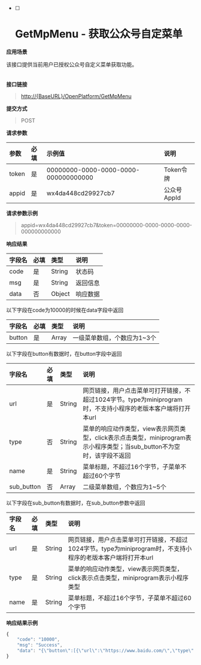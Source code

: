 * [ ] # GetMpMenu - 获取公众号自定菜单

**应用场景**

该接口提供当前用户已授权公众号自定义菜单获取功能。

###### 

**接口链接**

> [http://{BaseURL}/OpenPlatform/GetMpMenu](http://{BaseURL}/OpenPlatform/Login)

**提交方式**

> POST

**请求参数**

| 参数 | 必填 | 示例值 | 说明 |
| :--- | :--- | :--- | :--- |
| token | 是 | 00000000-0000-0000-0000-000000000000 | Token令牌 |
| appid | 是 | wx4da448cd29927cb7 | 公众号AppId |

**请求参数示例**

> appid=wx4da448cd29927cb7&token=00000000-0000-0000-0000-000000000000

**响应结果**

| 字段名 | 必填 | 类型 | 说明 |
| :--- | :--- | :--- | :--- |
| code | 是 | String | 状态码 |
| msg | 是 | String | 返回信息 |
| data | 否 | Object | 响应数据 |

以下字段在code为10000的时候在data字段中返回

| 字段名 | 必填 | 类型 | 说明 |
| :--- | :--- | :--- | :--- |
| button | 是 | Array | 一级菜单数组，个数应为1~3个 |

以下字段在button有数据时，在button字段中返回

| 字段名 | 必填 | 类型 | 说明 |
| :--- | :--- | :--- | :--- |
| url | 是 | String | 网页链接，用户点击菜单可打开链接，不超过1024字节。type为miniprogram时，不支持小程序的老版本客户端将打开本url |
| type | 否 | String | 菜单的响应动作类型，view表示网页类型，click表示点击类型，miniprogram表示小程序类型；当sub\_button不为空时，该字段不返回 |
| name | 是 | String | 菜单标题，不超过16个字节，子菜单不超过60个字节 |
| sub\_button | 否 | Array | 二级菜单数组，个数应为1~5个 |

以下字段在sub\_button有数据时，在sub\_button参数中返回

| 字段名 | 必填 | 类型 | 说明 |
| :--- | :--- | :--- | :--- |
| url | 是 | String | 网页链接，用户点击菜单可打开链接，不超过1024字节。type为miniprogram时，不支持小程序的老版本客户端将打开本url |
| type | 是 | String | 菜单的响应动作类型，view表示网页类型，click表示点击类型，miniprogram表示小程序类型 |
| name | 是 | String | 菜单标题，不超过16个字节，子菜单不超过60个字节 |

**响应结果示例**

```js
{
    "code": "10000",
    "msg": "Success",
    "data": "{\"button\":[{\"url\":\"https://www.baidu.com/\",\"type\":\"view\",\"name\":\"一级菜单 1\"},{\"sub_button\":[{\"url\":\"https://www.baidu.com/\",\"type\":\"view\",\"name\":\"二级菜单 2-1\"},{\"url\":\"https://www.baidu.com/\",\"type\":\"view\",\"name\":\"二级菜单 2-2\"},{\"url\":\"https://www.baidu.com/\",\"type\":\"view\",\"name\":\"二级菜单 2-3\"}],\"name\":\"一级菜单 2\"},{\"sub_button\":[{\"url\":\"https://www.baidu.com/\",\"type\":\"view\",\"name\":\"二级菜单 3-1\"},{\"url\":\"https://www.baidu.com/\",\"type\":\"view\",\"name\":\"二级菜单 3-2\"},{\"url\":\"https://www.baidu.com/\",\"type\":\"view\",\"name\":\"二级菜单 3-3\"},{\"url\":\"https://www.baidu.com/\",\"type\":\"view\",\"name\":\"二级菜单 3-4\"}],\"name\":\"一级菜单 3\"}]}"
}
```



